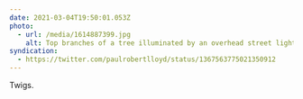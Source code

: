 ```yaml
---
date: 2021-03-04T19:50:01.053Z
photo:
  - url: /media/1614887399.jpg
    alt: Top branches of a tree illuminated by an overhead street light.
syndication:
  - https://twitter.com/paulrobertlloyd/status/1367563775021350912
---
```

Twigs.
